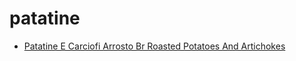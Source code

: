 # patatine

 * [Patatine E Carciofi Arrosto Br Roasted Potatoes And Artichokes](index/p/patatine-e-carciofi-arrosto-br-roasted-potatoes-and-artichokes-101059.json)

